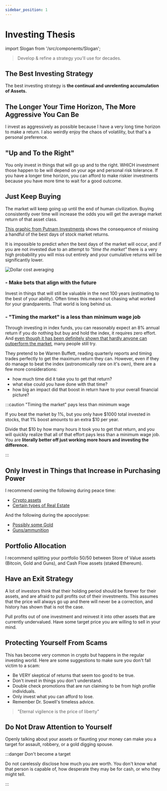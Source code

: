 ```yaml
---
sidebar_position: 1
---
```


# Investing Thesis

import Slogan from '/src/components/Slogan';

>Develop & refine a strategy you'll use for decades.

## The Best Investing Strategy

The best investing strategy is **the continual and unrelenting accumulation of Assets.**

## The Longer Your Time Horizon, The More Aggressive You Can Be

I invest as aggressively as possible because I have a very long time horizon to make a return. I also weirdly enjoy the chaos of volatility, but that's a personal preference.

## "Up and To the Right"

You only invest in things that will go up and to the right. WHICH investment those happen to be will depend on your age and personal risk tolerance. If you have a longer time horizon, you can afford to make riskier investments because you have more time to wait for a good outcome.

## Just Keep Buying

The market will keep going up until the end of human civilization. Buying consistently over time will increase the odds you will get the average market return of that asset class.

[This graphic from Putnam Investments](https://www.putnam.com/literature/pdf/II508-ec7166a52bb89b4621f3d2525199b64b.pdf) shows the consequence of missing a handful of the best days of stock market returns. 

It is impossible to predict *when* the best days of the market will occur, and if you are not invested due to an attempt to *"time the market"* there is a very high probability you will miss out entirely and your cumulative returns will be significantly lower.

![Dollar cost averaging](/img/dollar-cost-average.svg)

### - Make bets that align with the future

Invest in things that will still be valuable in the next 100 years (estimating to the best of your ability). Often times this means not chasing what worked for your grandparents. That world is long behind us.

### - "Timing the market" is a less than minimum wage job

Through investing in index funds, you can reasonably expect an 8% annual return if you do nothing but buy and hold the index, it requires zero effort. And [even though it has been definitely shown that hardly anyone can outperform the market](https://www.investopedia.com/ask/answers/12/beating-the-market.asp), many people still try. 

They pretend to be Warren Buffett, reading quarterly reports and timing trades perfectly to get the maximum return they can. However, even if they do manage to beat the index (astronomically rare on it's own), there are a few more considerations:
- how much time did it take you to get that return? 
- what else could you have done with that time? 
- how big an impact did that boost in return have to your overall financial picture?

:::caution "Timing the market" pays less than minimum wage

If you beat the market by 1%, but you only have $1000 total invested in stocks, that 1% boost amounts to an extra $10 per year. 

Divide that $10 by how many hours it took you to get that return, and you will quickly realize that all of that effort pays less than a minimum wage job. You are **literally better off just working more hours and investing the difference.**

:::

## Only Invest in Things that Increase in Purchasing Power

I recommend owning the following during peace time:
- [Crypto assets](gen-z-investments/cryptocurrency.md)
- [Certain types of Real Estate](gen-z-investments/real-estate.md)

And the following during the apocolypse:
- [Possibly some Gold](gen-z-investments/gold.md)
- [Guns/ammunition](gen-z-investments/guns.md)

## Portfolio Allocation

I recommend splitting your portfolio 50/50 between Store of Value assets (Bitcoin, Gold and Guns), and Cash Flow assets (staked Ethereum).

## Have an Exit Strategy

A lot of investors think that their holding period should be forever for their assets, and are afraid to pull profits out of their investments. This assumes that the price will always go up and there will never be a correction, and history has shown that is not the case.

Pull profits out of one investment and reinvest it into other assets that are currently undervalued. Have some target price you are willing to sell in your mind.

## Protecting Yourself From Scams

This has become very common in crypto but happens in the regular investing world. Here are some suggestions to make sure you don't fall victim to a scam:
- Be VERY skeptical of returns that seem too good to be true.
- Don't invest in things you don't understand.
- Double check promotions that are run claiming to be from high profile individuals.
- Only invest what you can afford to lose.
- Remember Dr. Sowell's timeless advice.
>"Eternal vigilence is the price of liberty"

## Do Not Draw Attention to Yourself

Openly talking about your assets or flaunting your money can make you a target for assault, robbery, or a gold digging spouse. 

:::danger Don't become a target

Do not carelessly disclose how much you are worth. You don't know what that person is capable of, how desperate they may be for cash, or who they might tell.

:::

<Slogan/>
